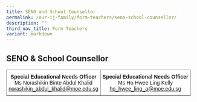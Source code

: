 ```yaml
---
title: SENO and School Counsellor
permalink: /our-ij-family/form-teachers/seno-school-counsellor/
description: ""
third_nav_title: Form Teachers
variant: markdown
---
```

## SENO &amp; School Counsellor

<table style="border-collapse:collapse;border-spacing:0" class="tg"><thead><tr><th style="background-color:#FFF;border-color:inherit;border-style:solid;border-width:1px;font-family:Arial, sans-serif;font-size:14px;font-weight:normal;overflow:hidden;padding:10px 5px;text-align:center;vertical-align:top;word-break:normal"><span style="font-weight:bold">Special Educational Needs Officer</span><br>Ms Norashikin Binte Abdul Khalid<br><a href="mailto:norashikin_abdul_khalid@moe.edu.sg">norashikin_abdul_khalid@moe.edu.sg</a></th><th style="background-color:#FFF;border-color:inherit;border-style:solid;border-width:1px;font-family:Arial, sans-serif;font-size:14px;font-weight:normal;overflow:hidden;padding:10px 5px;text-align:center;vertical-align:top;word-break:normal"><span style="font-weight:bold">Special Educational Needs Officer</span><br>Ms Ho Hwee Ling Kelly<br><a href="mailto:ho_hwee_ling_a@moe.edu.sg">ho_hwee_ling_a@moe.edu.sg</a><br></th></tr></thead><tbody><tr></tr></tbody></table>